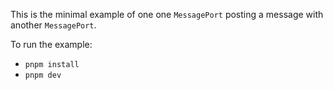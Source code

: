 This is the minimal example of one one `MessagePort` posting a message with another `MessagePort`.

To run the example:

- `pnpm install`
- `pnpm dev`
